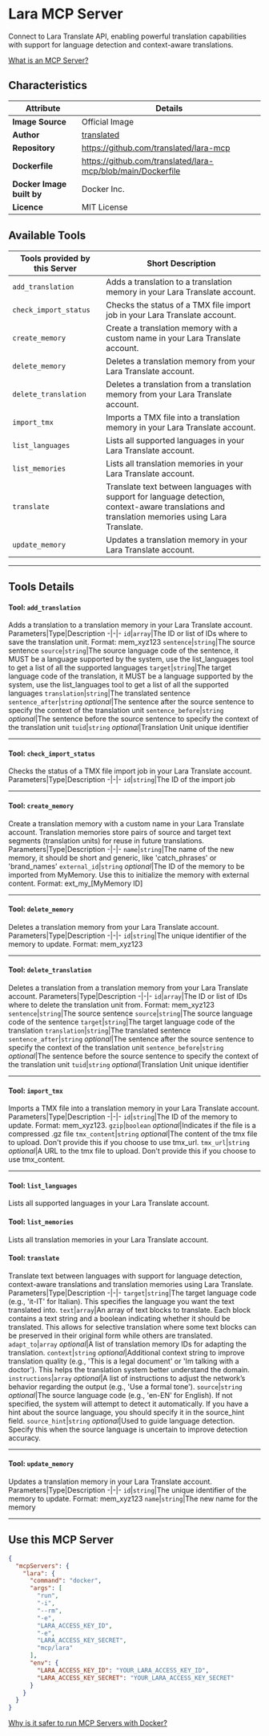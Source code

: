 # Lara MCP Server

Connect to Lara Translate API, enabling powerful translation capabilities with support for language detection and context-aware translations.

[What is an MCP Server?](https://www.anthropic.com/news/model-context-protocol)

## Characteristics
Attribute|Details|
|-|-|
**Image Source**|Official Image
|**Author**|[translated](https://github.com/translated)
**Repository**|https://github.com/translated/lara-mcp
**Dockerfile**|https://github.com/translated/lara-mcp/blob/main/Dockerfile
**Docker Image built by**|Docker Inc.
**Licence**|MIT License

## Available Tools
Tools provided by this Server|Short Description
-|-
`add_translation`|Adds a translation to a translation memory in your Lara Translate account.|
`check_import_status`|Checks the status of a TMX file import job in your Lara Translate account.|
`create_memory`|Create a translation memory with a custom name in your Lara Translate account.|
`delete_memory`|Deletes a translation memory from your Lara Translate account.|
`delete_translation`|Deletes a translation from a translation memory from your Lara Translate account.|
`import_tmx`|Imports a TMX file into a translation memory in your Lara Translate account.|
`list_languages`|Lists all supported languages in your Lara Translate account.|
`list_memories`|Lists all translation memories in your Lara Translate account.|
`translate`|Translate text between languages with support for language detection, context-aware translations and translation memories using Lara Translate.|
`update_memory`|Updates a translation memory in your Lara Translate account.|

---
## Tools Details

#### Tool: **`add_translation`**
Adds a translation to a translation memory in your Lara Translate account.
Parameters|Type|Description
-|-|-
`id`|`array`|The ID or list of IDs where to save the translation unit. Format: mem_xyz123
`sentence`|`string`|The source sentence
`source`|`string`|The source language code of the sentence, it MUST be a language supported by the system, use the list_languages tool to get a list of all the supported languages
`target`|`string`|The target language code of the translation, it MUST be a language supported by the system, use the list_languages tool to get a list of all the supported languages
`translation`|`string`|The translated sentence
`sentence_after`|`string` *optional*|The sentence after the source sentence to specify the context of the translation unit
`sentence_before`|`string` *optional*|The sentence before the source sentence to specify the context of the translation unit
`tuid`|`string` *optional*|Translation Unit unique identifier

---
#### Tool: **`check_import_status`**
Checks the status of a TMX file import job in your Lara Translate account.
Parameters|Type|Description
-|-|-
`id`|`string`|The ID of the import job

---
#### Tool: **`create_memory`**
Create a translation memory with a custom name in your Lara Translate account. Translation memories store pairs of source and target text segments (translation units) for reuse in future translations.
Parameters|Type|Description
-|-|-
`name`|`string`|The name of the new memory, it should be short and generic, like 'catch_phrases' or 'brand_names'
`external_id`|`string` *optional*|The ID of the memory to be imported from MyMemory. Use this to initialize the memory with external content. Format: ext_my_[MyMemory ID]

---
#### Tool: **`delete_memory`**
Deletes a translation memory from your Lara Translate account.
Parameters|Type|Description
-|-|-
`id`|`string`|The unique identifier of the memory to update. Format: mem_xyz123

---
#### Tool: **`delete_translation`**
Deletes a translation from a translation memory from your Lara Translate account.
Parameters|Type|Description
-|-|-
`id`|`array`|The ID or list of IDs where to delete the translation unit from. Format: mem_xyz123
`sentence`|`string`|The source sentence
`source`|`string`|The source language code of the sentence
`target`|`string`|The target language code of the translation
`translation`|`string`|The translated sentence
`sentence_after`|`string` *optional*|The sentence after the source sentence to specify the context of the translation unit
`sentence_before`|`string` *optional*|The sentence before the source sentence to specify the context of the translation unit
`tuid`|`string` *optional*|Translation Unit unique identifier

---
#### Tool: **`import_tmx`**
Imports a TMX file into a translation memory in your Lara Translate account.
Parameters|Type|Description
-|-|-
`id`|`string`|The ID of the memory to update. Format: mem_xyz123.
`gzip`|`boolean` *optional*|Indicates if the file is a compressed .gz file
`tmx_content`|`string` *optional*|The content of the tmx file to upload. Don't provide this if you choose to use tmx_url.
`tmx_url`|`string` *optional*|A URL to the tmx file to upload. Don't provide this if you choose to use tmx_content.

---
#### Tool: **`list_languages`**
Lists all supported languages in your Lara Translate account.
#### Tool: **`list_memories`**
Lists all translation memories in your Lara Translate account.
#### Tool: **`translate`**
Translate text between languages with support for language detection, context-aware translations and translation memories using Lara Translate.
Parameters|Type|Description
-|-|-
`target`|`string`|The target language code (e.g., 'it-IT' for Italian). This specifies the language you want the text translated into.
`text`|`array`|An array of text blocks to translate. Each block contains a text string and a boolean indicating whether it should be translated. This allows for selective translation where some text blocks can be preserved in their original form while others are translated.
`adapt_to`|`array` *optional*|A list of translation memory IDs for adapting the translation.
`context`|`string` *optional*|Additional context string to improve translation quality (e.g., 'This is a legal document' or 'Im talking with a doctor'). This helps the translation system better understand the domain.
`instructions`|`array` *optional*|A list of instructions to adjust the network’s behavior regarding the output (e.g., 'Use a formal tone').
`source`|`string` *optional*|The source language code (e.g., 'en-EN' for English). If not specified, the system will attempt to detect it automatically. If you have a hint about the source language, you should specify it in the source_hint field.
`source_hint`|`string` *optional*|Used to guide language detection. Specify this when the source language is uncertain to improve detection accuracy.

---
#### Tool: **`update_memory`**
Updates a translation memory in your Lara Translate account.
Parameters|Type|Description
-|-|-
`id`|`string`|The unique identifier of the memory to update. Format: mem_xyz123
`name`|`string`|The new name for the memory

---
## Use this MCP Server

```json
{
  "mcpServers": {
    "lara": {
      "command": "docker",
      "args": [
        "run",
        "-i",
        "--rm",
        "-e",
        "LARA_ACCESS_KEY_ID",
        "-e",
        "LARA_ACCESS_KEY_SECRET",
        "mcp/lara"
      ],
      "env": {
        "LARA_ACCESS_KEY_ID": "YOUR_LARA_ACCESS_KEY_ID",
        "LARA_ACCESS_KEY_SECRET": "YOUR_LARA_ACCESS_KEY_SECRET"
      }
    }
  }
}
```

[Why is it safer to run MCP Servers with Docker?](https://www.docker.com/blog/the-model-context-protocol-simplifying-building-ai-apps-with-anthropic-claude-desktop-and-docker/)

